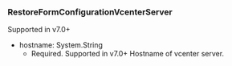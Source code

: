 ### RestoreFormConfigurationVcenterServer
Supported in v7.0+

- hostname: System.String
  - Required. Supported in v7.0+
  Hostname of vcenter server.
